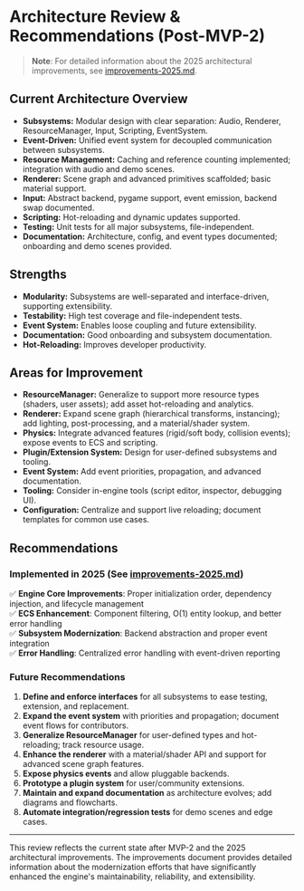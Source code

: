 # Architecture Review & Recommendations (Post-MVP-2)

> **Note**: For detailed information about the 2025 architectural improvements, see [improvements-2025.md](./improvements-2025.md).

## Current Architecture Overview

- **Subsystems:** Modular design with clear separation: Audio, Renderer, ResourceManager, Input, Scripting, EventSystem.
- **Event-Driven:** Unified event system for decoupled communication between subsystems.
- **Resource Management:** Caching and reference counting implemented; integration with audio and demo scenes.
- **Renderer:** Scene graph and advanced primitives scaffolded; basic material support.
- **Input:** Abstract backend, pygame support, event emission, backend swap documented.
- **Scripting:** Hot-reloading and dynamic updates supported.
- **Testing:** Unit tests for all major subsystems, file-independent.
- **Documentation:** Architecture, config, and event types documented; onboarding and demo scenes provided.

## Strengths
- **Modularity:** Subsystems are well-separated and interface-driven, supporting extensibility.
- **Testability:** High test coverage and file-independent tests.
- **Event System:** Enables loose coupling and future extensibility.
- **Documentation:** Good onboarding and subsystem documentation.
- **Hot-Reloading:** Improves developer productivity.

## Areas for Improvement
- **ResourceManager:** Generalize to support more resource types (shaders, user assets); add asset hot-reloading and analytics.
- **Renderer:** Expand scene graph (hierarchical transforms, instancing); add lighting, post-processing, and a material/shader system.
- **Physics:** Integrate advanced features (rigid/soft body, collision events); expose events to ECS and scripting.
- **Plugin/Extension System:** Design for user-defined subsystems and tooling.
- **Event System:** Add event priorities, propagation, and advanced documentation.
- **Tooling:** Consider in-engine tools (script editor, inspector, debugging UI).
- **Configuration:** Centralize and support live reloading; document templates for common use cases.

## Recommendations

### Implemented in 2025 (See [improvements-2025.md](./improvements-2025.md))
✅ **Engine Core Improvements**: Proper initialization order, dependency injection, and lifecycle management  
✅ **ECS Enhancement**: Component filtering, O(1) entity lookup, and better error handling  
✅ **Subsystem Modernization**: Backend abstraction and proper event integration  
✅ **Error Handling**: Centralized error handling with event-driven reporting  

### Future Recommendations
1. **Define and enforce interfaces** for all subsystems to ease testing, extension, and replacement.
2. **Expand the event system** with priorities and propagation; document event flows for contributors.
3. **Generalize ResourceManager** for user-defined types and hot-reloading; track resource usage.
4. **Enhance the renderer** with a material/shader API and support for advanced scene graph features.
5. **Expose physics events** and allow pluggable backends.
6. **Prototype a plugin system** for user/community extensions.
7. **Maintain and expand documentation** as architecture evolves; add diagrams and flowcharts.
8. **Automate integration/regression tests** for demo scenes and edge cases.

---
This review reflects the current state after MVP-2 and the 2025 architectural improvements. The improvements document provides detailed information about the modernization efforts that have significantly enhanced the engine's maintainability, reliability, and extensibility.
